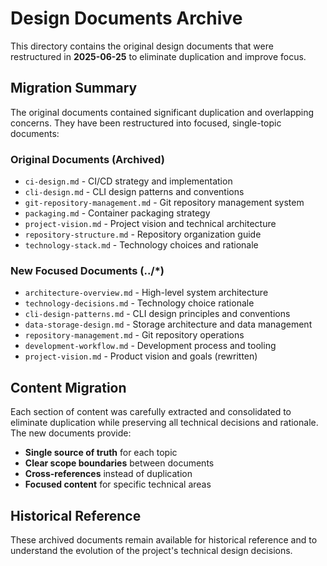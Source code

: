 # Design Documents Archive

This directory contains the original design documents that were restructured in **2025-06-25** to eliminate duplication and improve focus.

## Migration Summary

The original documents contained significant duplication and overlapping concerns. They have been restructured into focused, single-topic documents:

### Original Documents (Archived)
- `ci-design.md` - CI/CD strategy and implementation
- `cli-design.md` - CLI design patterns and conventions  
- `git-repository-management.md` - Git repository management system
- `packaging.md` - Container packaging strategy
- `project-vision.md` - Project vision and technical architecture
- `repository-structure.md` - Repository organization guide
- `technology-stack.md` - Technology choices and rationale

### New Focused Documents (../*)
- `architecture-overview.md` - High-level system architecture
- `technology-decisions.md` - Technology choice rationale
- `cli-design-patterns.md` - CLI design principles and conventions
- `data-storage-design.md` - Storage architecture and data management
- `repository-management.md` - Git repository operations
- `development-workflow.md` - Development process and tooling
- `project-vision.md` - Product vision and goals (rewritten)

## Content Migration

Each section of content was carefully extracted and consolidated to eliminate duplication while preserving all technical decisions and rationale. The new documents provide:

- **Single source of truth** for each topic
- **Clear scope boundaries** between documents  
- **Cross-references** instead of duplication
- **Focused content** for specific technical areas

## Historical Reference

These archived documents remain available for historical reference and to understand the evolution of the project's technical design decisions.
